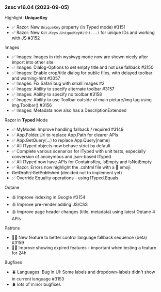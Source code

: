 
### 2sxc v16.04 (2023-09-05)

Highlight: **UniqueKey**

* ✅ Razor: New `UniqueKey` property (in Typed mode) #3151
* ✅ Razor: New `Kit.Keys.UniqueKeyWith(...)` for unique IDs and working with JS #3152

Images

* ✅ Images: Images in rich wysiwyg mode now are shown nicely after import into other site
* ✅ Images: Dialog-Options to set empty title and not use fallback #3150
* ✅ Images: Enable crop/title dialog for public files, with delayed toolbar and warning-hint #3057
* ✅ Images: Fix Safari bug with small images #2
* ✅ Images: Ability to specify alternate toolbar #3157
* ✅ Images: Ability to specify no toolbar #3158
* ✅ Images: Ability to use Toolbar outside of main picture/img tag using img.Toolbar() #3156
* ✅ Images: Metadata now also has a DescriptionExtended

Razor in **Typed** Mode

* ✅ MyModel: Improve handling fallback / required #3149
* ✅ App.Folder.Url to replace App.Path for clearer APIs
* ✅ App.GetQuery(...) to replace App.Query[name]
* ✅ All ITyped objects now behave strict by default
* ✅ Complete various scenarios for ITyped with unit tests, especially conversion of anonymous and json-based ITyped
* ✅ All ITyped now have APIs for ContainsKey, IsEmpty and IsNotEmpty
* ✅ Razor: Errors now highlight the .cshtml file with a 🎯 emoji
* ~~GetDraft / GetPublished~~ (decided not to implement yet)
* ✅ Override Equality operations - using ITyped.Equals

Oqtane

* 🩸 Improve indexing in Google #3154
* 🩸 Improve pre-render adding JS/CSS
* 🩸 Improve page header changes (title, metadata) using latest Oqtane 4 APIs

Patrons

* 🦸🏽 New feature to better control language fallback sequence (beta) #3159
* 🦸🏽 Improve showing expired features - important when testing a feature for 24h

Bugfixes

* 🪲 Languages: Bug in UI: Some labels and dropdown-labels didn't show in current language #3153
* 🪲 lots of minor bugfixes
